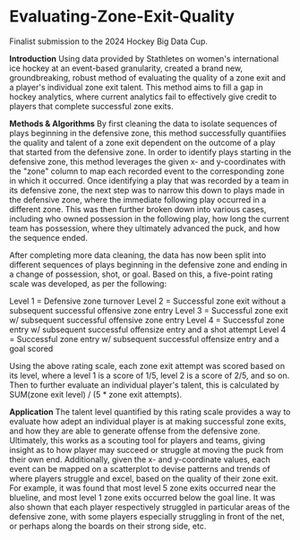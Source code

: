 # Evaluating-Zone-Exit-Quality
Finalist submission to the 2024 Hockey Big Data Cup.

**Introduction**
Using data provided by Stathletes on women's international ice hockey at an event-based granularity, created a brand new, groundbreaking, robust method of evaluating the quality of a zone exit and a player's individual zone exit talent. This method aims to fill a gap in hockey analytics, where current analytics fail to effectively give credit to players that complete successful zone exits. 

**Methods & Algorithms**
By first cleaning the data to isolate sequences of plays beginning in the defensive zone, this method successfully quantifiies the quality and talent of a zone exit dependent on the outcome of a play that started from the defensive zone. In order to identify plays starting in the defensive zone, this method leverages the given x- and y-coordinates with the "zone" column to map each recorded event to the corresponding zone in which it occurred. Once identifying a play that was recorded by a team in its defensive zone, the next step was to narrow this down to plays made in the defensive zone, where the immediate following play occurred in a different zone. This was then further broken down into various cases, including who owned possession in the following play, how long the current team has possession, where they ultimately advanced the puck, and how the sequence ended.

After completing more data cleaning, the data has now been split into different sequences of plays beginning in the defensive zone and ending in a change of possession, shot, or goal. Based on this, a five-point rating scale was developed, as per the following:

Level 1 = Defensive zone turnover
Level 2 = Successful zone exit without a subsequent successful offensive zone entry
Level 3 = Successful zone exit w/ subsequent successful offensive zone entry
Level 4 = Successful zone entry w/ subsequent successful offensize entry and a shot attempt
Level 4 = Successful zone entry w/ subsequent successful offensize entry and a goal scored

Using the above rating scale, each zone exit attempt was scored based on its level, where a level 1 is a score of 1/5, level 2 is a score of 2/5, and so on. Then to further evaluate an individual player's talent, this is calculated by SUM(zone exit level) / (5 * zone exit attempts).


**Application**
The talent level quantified by this rating scale provides a way to evaluate how adept an individual player is at making successful zone exits, and how they are able to generate offense from the defensive zone. Ultimately, this works as a scouting tool for players and teams, giving insight as to how player may succeed or struggle at moving the puck from their own end. Additionally, given the x- and y-coordinate values, each event can be mapped on a scatterplot to devise patterns and trends of where players struggle and excel, based on the quality of their zone exit. For example, it was found that most level 5 zone exits occurred near the blueline, and most level 1 zone exits occurred below the goal line. It was also shown that each player respectively struggled in particular areas of the defensive zone, with some players especially struggling in front of the net, or perhaps along the boards on their strong side, etc. 
